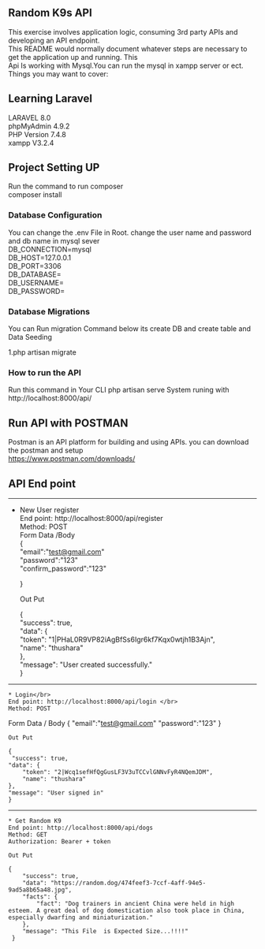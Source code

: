 
## Random K9s API

This exercise involves application logic, consuming 3rd party APIs and developing an API endpoint.<BR>
This README would normally document whatever steps are necessary to get the application up and running. This <BR>Api Is working with Mysql.You can run the mysql in xampp server or ect. Things you may want to cover:<BR>


## Learning Laravel

LARAVEL 8.0<BR>
phpMyAdmin 4.9.2<BR>
PHP Version 7.4.8<BR>
xampp V3.2.4<BR>
## Project Setting UP

Run the command to run composer<BR>
composer install<BR>



### Database Configuration

You can change the .env File in Root. change the user name and password and db name in mysql sever    <BR>DB_CONNECTION=mysql<BR>
DB_HOST=127.0.0.1<BR>
DB_PORT=3306<BR>
DB_DATABASE=<BR>
DB_USERNAME=<BR>
DB_PASSWORD=<BR>

### Database Migrations

You can Run migration Command below its create DB and create table and Data Seeding

1.php artisan migrate

### How to run the API

Run this command in Your CLI
php artisan serve
System runing with http://localhost:8000/api/


## Run API with POSTMAN

Postman is an API platform for building and using APIs. you can download the postman and setup <BR>
https://www.postman.com/downloads/



## API End point
-----------------------------------------------

* New User register<br>
    End point: http://localhost:8000/api/register<br>
    Method: POST<br>
    Form Data /Body<br>
    {<br>
        "email":"test@gmail.com"<br>
        "password":"123"<br>
        "confirm_password":"123"<br>

    }<br>

    Out Put<br>

    {<br>
     "success": true,</br>
    "data": {</br>
        "token": "1|PHaL0R9VP82iAgBfSs6Igr6kf7Kqx0wtjh1B3Ajn",</br>
        "name": "thushara"</br>
    },</br>
    "message": "User created successfully."</br>
    }
-------------------------------------------

    * Login</br>
    End point: http://localhost:8000/api/login </br>
    Method: POST
   Form Data / Body
    {
        "email":"test@gmail.com"
        "password":"123"
       }

    Out Put

    {
     "success": true,
    "data": {
        "token": "2|Wcq1sefHfQgGusLF3V3uTCCvlGNNvFyR4NQemJDM",
        "name": "thushara"
    },
    "message": "User signed in"
    }

-------------------------------------

    * Get Random K9
    End point: http://localhost:8000/api/dogs
    Method: GET
    Authorization: Bearer + token
 
    Out Put

    {
        "success": true,
        "data": "https://random.dog/474feef3-7ccf-4aff-94e5-9ad5a8b65a48.jpg",
        "facts": {
            "fact": "Dog trainers in ancient China were held in high esteem. A great deal of dog domestication also took place in China, especially dwarfing and miniaturization."
        },
        "message": "This File  is Expected Size...!!!!"
     }
